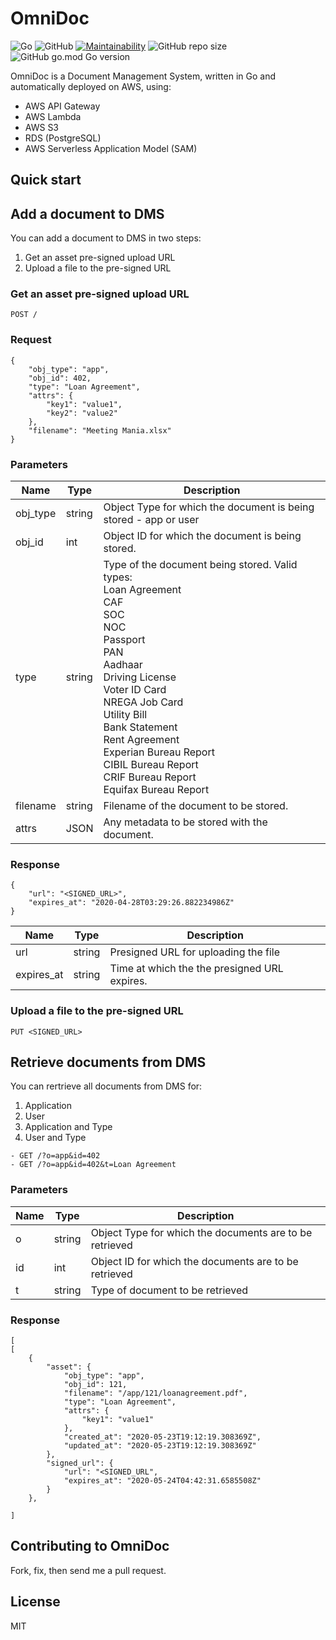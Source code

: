 # OmniDoc

![Go](https://github.com/nahankid/omnidoc/workflows/Go/badge.svg)
![GitHub](https://img.shields.io/github/license/nahankid/omnidoc)
[![Maintainability](https://api.codeclimate.com/v1/badges/add8791ba98cf2cc2a5e/maintainability)](https://codeclimate.com/github/nahankid/omnidoc/maintainability)
![GitHub repo size](https://img.shields.io/github/repo-size/nahankid/omnidoc)
![GitHub go.mod Go version](https://img.shields.io/github/go-mod/go-version/nahankid/omnidoc)

OmniDoc is a Document Management System, written in Go and automatically deployed on AWS, using:

- AWS API Gateway
- AWS Lambda
- AWS S3
- RDS (PostgreSQL)
- AWS Serverless Application Model (SAM)


## Quick start

## **Add a document to DMS**

You can add a document to DMS in two steps:

1. Get an asset pre-signed upload URL
2. Upload a file to the pre-signed URL

### Get an asset pre-signed upload URL

```POST /``` 

### Request
```
{
	"obj_type": "app",
	"obj_id": 402,
	"type": "Loan Agreement",
	"attrs": {
		"key1": "value1",
		"key2": "value2"
	},
	"filename": "Meeting Mania.xlsx"
}
```

### Parameters

| Name      | Type     | Description                                              |
| --------- | ---------| -------------------------------------------------------- | 
| obj_type  | string   | Object Type for which the document is being stored - app or user  | 
| obj_id    | int      | Object ID for which the document is being stored.          | 
| type      | string   | Type of the document being stored. Valid types:<br /> Loan Agreement<br /> CAF<br />SOC<br />NOC<br />Passport<br />PAN<br />Aadhaar<br />Driving License<br />Voter ID Card<br />NREGA Job Card<br />Utility Bill<br />Bank Statement<br />Rent Agreement<br />Experian Bureau Report<br />CIBIL Bureau Report<br />CRIF Bureau Report<br />Equifax Bureau Report |
| filename  | string   | Filename of the document to be stored.                   | 
| attrs     | JSON     | Any metadata to be stored with the document.             |


### Response

```
{
    "url": "<SIGNED_URL>",
    "expires_at": "2020-04-28T03:29:26.882234986Z"
}
```

| Name         | Type     | Description                                              |
| ------------ | ---------| -------------------------------------------------------- | 
| url          | string   | Presigned URL for uploading the file                     | 
| expires_at   | string   | Time at which the the presigned URL expires.             | 


### Upload a file to the pre-signed URL
``` PUT <SIGNED_URL> ```




## **Retrieve documents from DMS**

You can rertrieve all documents from DMS for:
1. Application
2. User
3. Application and Type
4. User and Type

```
- GET /?o=app&id=402
- GET /?o=app&id=402&t=Loan Agreement
```

### Parameters

| Name         | Type     | Description                                                 |
| ------------ | ---------| ----------------------------------------------------------- | 
| o            | string   | Object Type for which the documents are to be retrieved     | 
| id           | int      | Object ID for which the documents are to be retrieved       | 
| t            | string   | Type of document to be retrieved                            | 


### Response

```
[
[
    {
        "asset": {
            "obj_type": "app",
            "obj_id": 121,
            "filename": "/app/121/loanagreement.pdf",
            "type": "Loan Agreement",
            "attrs": {
                "key1": "value1"
            },
            "created_at": "2020-05-23T19:12:19.308369Z",
            "updated_at": "2020-05-23T19:12:19.308369Z"
        },
        "signed_url": {
            "url": "<SIGNED_URL",
            "expires_at": "2020-05-24T04:42:31.6585508Z"
        }
    },
  
]
```


## Contributing to OmniDoc

Fork, fix, then send me a pull request.


## License

MIT
